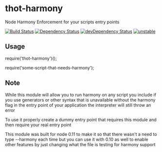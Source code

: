 thot-harmony
============

Node Harmony Enforcement for your scripts entry points

[![Build Status](https://travis-ci.org/thotjs/thot-harmony.svg)](https://travis-ci.org/thotjs/thot-harmony)
[![Dependency Status](https://david-dm.org/thotjs/thot-harmony.svg)](https://david-dm.org/thotjs/thot-harmony)
[![devDependency Status](https://david-dm.org/thotjs/thot-harmony/dev-status.svg)](https://david-dm.org/thotjs/thot-harmony#info=devDependencies)
[![unstable](http://badges.github.io/stability-badges/dist/unstable.svg)](http://github.com/badges/stability-badges)

Usage
--------
require('thot-harmony')();

require('some-script-that-needs-harmony');

Note
--------
While this module will allow you to run harmony on any script you include if you use generators or other syntax that is unavailable without the harmony flag in the entry point of your application the interpreter will still throw an error

To use it properly create a dummy entry point that requires this module and then require your real entry point

This module was built for node 0.11 to make it so that there wasn't a need to type --harmony each time but you can use it with 0.10 as well to enable other features by just changing what the file is testing for harmony support